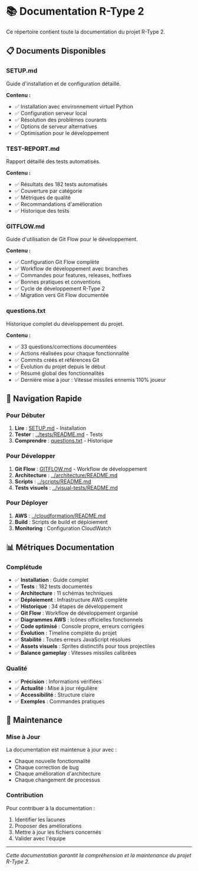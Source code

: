 # 📚 Documentation R-Type 2

Ce répertoire contient toute la documentation du projet R-Type 2.

## 📋 Documents Disponibles

### **SETUP.md**
Guide d'installation et de configuration détaillé.

**Contenu :**
- ✅ Installation avec environnement virtuel Python
- ✅ Configuration serveur local
- ✅ Résolution des problèmes courants
- ✅ Options de serveur alternatives
- ✅ Optimisation pour le développement

### **TEST-REPORT.md**
Rapport détaillé des tests automatisés.

**Contenu :**
- ✅ Résultats des 182 tests automatisés
- ✅ Couverture par catégorie
- ✅ Métriques de qualité
- ✅ Recommandations d'amélioration
- ✅ Historique des tests

### **GITFLOW.md**
Guide d'utilisation de Git Flow pour le développement.

**Contenu :**
- ✅ Configuration Git Flow complète
- ✅ Workflow de développement avec branches
- ✅ Commandes pour features, releases, hotfixes
- ✅ Bonnes pratiques et conventions
- ✅ Cycle de développement R-Type 2
- ✅ Migration vers Git Flow documentée

### **questions.txt**
Historique complet du développement du projet.

**Contenu :**
- ✅ 33 questions/corrections documentées
- ✅ Actions réalisées pour chaque fonctionnalité
- ✅ Commits créés et références Git
- ✅ Évolution du projet depuis le début
- ✅ Résumé global des fonctionnalités
- ✅ Dernière mise à jour : Vitesse missiles ennemis 110% joueur

## 🚀 Navigation Rapide

### Pour Débuter
1. **Lire** : [SETUP.md](SETUP.md) - Installation
2. **Tester** : [../tests/README.md](../tests/README.md) - Tests
3. **Comprendre** : [questions.txt](questions.txt) - Historique

### Pour Développer
1. **Git Flow** : [GITFLOW.md](GITFLOW.md) - Workflow de développement
2. **Architecture** : [../architecture/README.md](../architecture/README.md)
3. **Scripts** : [../scripts/README.md](../scripts/README.md)
4. **Tests visuels** : [../visual-tests/README.md](../visual-tests/README.md)

### Pour Déployer
1. **AWS** : [../cloudformation/README.md](../cloudformation/README.md)
2. **Build** : Scripts de build et déploiement
3. **Monitoring** : Configuration CloudWatch

## 📊 Métriques Documentation

### Complétude
- ✅ **Installation** : Guide complet
- ✅ **Tests** : 182 tests documentés
- ✅ **Architecture** : 11 schémas techniques
- ✅ **Déploiement** : Infrastructure AWS complète
- ✅ **Historique** : 34 étapes de développement
- ✅ **Git Flow** : Workflow de développement organisé
- ✅ **Diagrammes AWS** : Icônes officielles fonctionnels
- ✅ **Code optimisé** : Console propre, erreurs corrigées
- ✅ **Évolution** : Timeline complète du projet
- ✅ **Stabilité** : Toutes erreurs JavaScript résolues
- ✅ **Assets visuels** : Sprites distinctifs pour tous projectiles
- ✅ **Balance gameplay** : Vitesses missiles calibrées

### Qualité
- ✅ **Précision** : Informations vérifiées
- ✅ **Actualité** : Mise à jour régulière
- ✅ **Accessibilité** : Structure claire
- ✅ **Exemples** : Commandes pratiques

## 🔄 Maintenance

### Mise à Jour
La documentation est maintenue à jour avec :
- Chaque nouvelle fonctionnalité
- Chaque correction de bug
- Chaque amélioration d'architecture
- Chaque changement de processus

### Contribution
Pour contribuer à la documentation :
1. Identifier les lacunes
2. Proposer des améliorations
3. Mettre à jour les fichiers concernés
4. Valider avec l'équipe

---

*Cette documentation garantit la compréhension et la maintenance du projet R-Type 2.*
